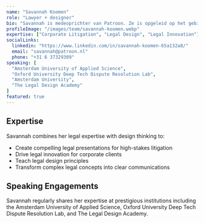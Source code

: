 ```yaml
---
name: "Savannah Koomen"
role: "Lawyer + designer"
bio: "Savannah is medeoprichter van Patroon. Ze is opgeleid op het gebied van corporate litigation. Comfortabel in high stakes litigation settings. Combineert recht en design om rechtbanken te overtuigen en juridische innovatie te stimuleren bij zakelijke klanten. Geeft les over legal design."
profileImage: "/images/team/savannah-koomen.webp"
expertise: ["Corporate Litigation", "Legal Design", "Legal Innovation"]
socialLinks:
  linkedin: "https://www.linkedin.com/in/savannah-koomen-65a132a8/"
  email: "savannah@patroon.nl"
  phone: "+31 6 37329309"
speaking: [
  "Amsterdam University of Applied Science",
  "Oxford University Deep Tech Dispute Resolution Lab",
  "Amsterdam University",
  "The Legal Design Academy"
]
featured: true
---
```


## Expertise

Savannah combines her legal expertise with design thinking to:
- Create compelling legal presentations for high-stakes litigation
- Drive legal innovation for corporate clients
- Teach legal design principles
- Transform complex legal concepts into clear communications

## Speaking Engagements

Savannah regularly shares her expertise at prestigious institutions including the Amsterdam University of Applied Science, Oxford University Deep Tech Dispute Resolution Lab, and The Legal Design Academy.